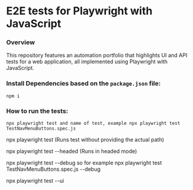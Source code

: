 # E2E tests for Playwright with JavaScript

### Overview

This repository features an automation portfolio that highlights UI and API tests for a web application, all implemented using Playwright with JavaScript.

### Install Dependencies based on the `package.json` file: 

```
npm i
```

### How to run the tests: 

```
npx playwright test and name of test, example npx playwright test TestNavMenuButtons.spec.js
```
npx playwright test (Runs test without providing the actual path)

npx playwright test --headed (Runs in headed mode)

npx playwright test --debug so for example npx playwright test TestNavMenuButtons.spec.js --debug

npx playwright test --ui